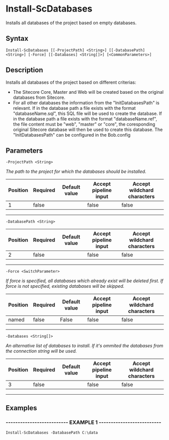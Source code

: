 

# Install-ScDatabases

Installs all databases of the project based on empty databases.
## Syntax

    Install-ScDatabases [[-ProjectPath] <String>] [[-DatabasePath] <String>] [-Force] [[-Databases] <String[]>] [<CommonParameters>]


## Description

Installs all databases of the project based on different criterias:
- The Sitecore Core, Master and Web will be created based on the original
databases from Sitecore.
- For all other databases the information from the "InitDatabasesPath"  is relevant.
If in the database path a file exists with the format "databaseName.sql",
this SQL file will be used to create the database.
If in the database path a file exists with the format "databaseName.ref",
the file content must be "web", "master" or "core", the coresponding original Sitecore
database will then be used to create this database.
The "InitDatabasesPath" can be configured in the Bob.config





## Parameters

    
    -ProjectPath <String>
_The path to the project for which the databases should be installed._

| Position | Required | Default value | Accept pipeline input | Accept wildchard characters |
| -------- | -------- | ------------- | --------------------- | --------------------------- |
| 1 | false |  | false | false |


----

    
    
    -DatabasePath <String>

| Position | Required | Default value | Accept pipeline input | Accept wildchard characters |
| -------- | -------- | ------------- | --------------------- | --------------------------- |
| 2 | false |  | false | false |


----

    
    
    -Force <SwitchParameter>
_If force is specified, all databases which already exist will be deleted first.
If force is not specified, existing databases will be skipped._

| Position | Required | Default value | Accept pipeline input | Accept wildchard characters |
| -------- | -------- | ------------- | --------------------- | --------------------------- |
| named | false | False | false | false |


----

    
    
    -Databases <String[]>
_An alternative list of databases to install. If it's ommited the databases from
 the connection string will be used._

| Position | Required | Default value | Accept pipeline input | Accept wildchard characters |
| -------- | -------- | ------------- | --------------------- | --------------------------- |
| 3 | false |  | false | false |


----

    

## Examples

### -------------------------- EXAMPLE 1 --------------------------
    Install-ScDatabases -DatabasePath C:\data































